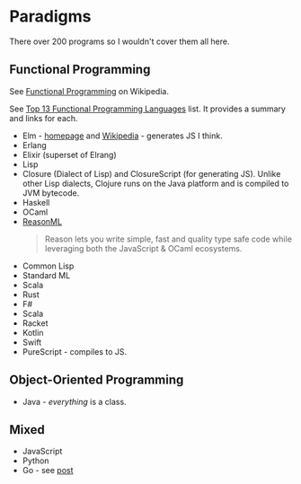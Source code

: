 # Paradigms

There over 200 programs so I wouldn't cover them all here.


## Functional Programming

See [Functional Programming](https://en.wikipedia.org/wiki/Functional_programming) on Wikipedia.

See [Top 13 Functional Programming Languages](https://purelyfunctional.tv/functional-programming-languages/) list. It provides a summary and links for each.

- Elm - [homepage](https://elm-lang.org/) and [Wikipedia](https://en.wikipedia.org/wiki/Elm_(programming_language)) - generates JS I think.
- Erlang
- Elixir (superset of Elrang)
- Lisp
- Closure (Dialect of Lisp) and ClosureScript (for generating JS). Unlike other Lisp dialects, Clojure runs on the Java platform and is compiled to JVM bytecode. 
- Haskell
- OCaml
- [ReasonML](https://reasonml.github.io/)
    > Reason lets you write simple, fast and quality type safe code while leveraging both the JavaScript & OCaml ecosystems.
- Common Lisp
- Standard ML
- Scala
- Rust
- F#
- Scala
- Racket
- Kotlin
- Swift
- PureScript - compiles to JS.


## Object-Oriented Programming

- Java - _everything_ is a class.


## Mixed

- JavaScript
- Python
- Go - see [post](https://flaviocopes.com/golang-is-go-object-oriented/)
